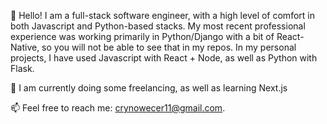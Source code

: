 
<!--
### Hi there 
**camrandev/camrandev** is a ✨ _special_ ✨ repository because its `README.md` (this file) appears on your GitHub profile.

Here are some ideas to get you started:

- 🔭 I’m currently working on ...
- 🌱 I’m currently learning ...
- 👯 I’m looking to collaborate on ...
- 🤔 I’m looking for help with ...
- 💬 Ask me about ...
- 📫 How to reach me: ...
- 😄 Pronouns: ...
- ⚡ Fun fact: ...
-->

👋 Hello! I am a full-stack software engineer, with a high level of comfort in both Javascript and Python-based stacks. My most recent professional experience was working primarily in Python/Django with a bit of React-Native, so you will not be able to see that in my repos. In my personal projects, I have used Javascript with React + Node, as well as Python with Flask. 

🔭 I am currently doing some freelancing, as well as learning Next.js

📫 Feel free to reach me: crynowecer11@gmail.com.
